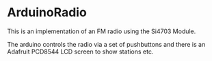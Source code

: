 # ArduinoRadio
This is an implementation of an FM radio using the Si4703 Module.

The arduino controls the radio via a set of pushbuttons and there is
an Adafruit PCD8544 LCD screen to show stations etc.
